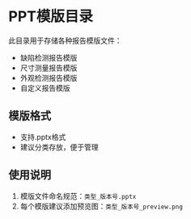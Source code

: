 # PPT模版目录

此目录用于存储各种报告模版文件：

- 缺陷检测报告模版
- 尺寸测量报告模版
- 外观检测报告模版
- 自定义报告模版

## 模版格式
- 支持.pptx格式
- 建议分类存放，便于管理

## 使用说明
1. 模版文件命名规范：`类型_版本号.pptx`
2. 每个模版建议添加预览图：`类型_版本号_preview.png` 